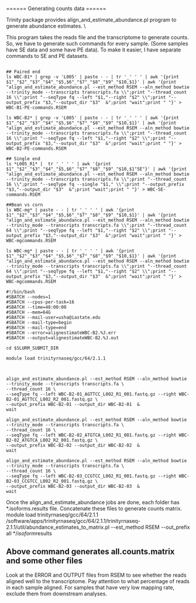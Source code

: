 ====== Generating counts data ======
 
Trinity package provides align_and_estimate_abundance.pl program to generate abundance estimates. \\

This program takes the reads file and the transcriptome to generate counts. So, we have to generate such commands for every sample. (Some samples have SE data and some have PE data). To make it easier, I have separate commands to SE and PE datasets.



```

## Paired end 
ls WBC-B1* | grep -v 'L005' | paste - - | tr '_' ' ' | awk '{print $1"_"$2"_"$3"_"$4"_"$5,$6"_"$7"_"$8"_"$9"_"$10,$1}' | awk '{print "align_and_estimate_abundance.pl --est_method RSEM --aln_method bowtie --trinity_mode --transcripts transcripts.fa \\";print "--thread_count 16 \\";print "--seqType fq --left "$1,"--right "$2" \\";print "--output_prefix "$3,"--output_dir "$3"  &";print "wait";print " "}' > WBC-B1-PE-commands.RSEM

ls WBC-B2* | grep -v 'L005' | paste - - | tr '_' ' ' | awk '{print $1"_"$2"_"$3"_"$4"_"$5,$6"_"$7"_"$8"_"$9"_"$10,$1}' | awk '{print "align_and_estimate_abundance.pl --est_method RSEM --aln_method bowtie --trinity_mode --transcripts transcripts.fa \\";print "--thread_count 16 \\";print "--seqType fq --left "$1,"--right "$2" \\";print "--output_prefix "$3,"--output_dir "$3"  &";print "wait";print " "}' > WBC-B2-PE-commands.RSEM

## Single end
ls *L005_R1* |  tr '_' ' ' | awk '{print $1"_"$2"_"$3"_"$4"_"$5,$6"_"$7"_"$8"_"$9"_"$10,$1"SE"}' | awk '{print "align_and_estimate_abundance.pl --est_method RSEM --aln_method bowtie --trinity_mode --transcripts transcripts.fa \\";print "--thread_count 16 \\";print "--seqType fq --single "$1," \\";print "--output_prefix "$3,"--output_dir "$3"  &";print "wait";print " "}' > WBC-SE-commands.RSEM

##Bean vs corn
ls WBC-mg* | paste - - | tr '_' ' ' | awk '{print $1"_"$2"_"$3"_"$4"_"$5,$6"_"$7"_"$8"_"$9"_"$10,$1}' | awk '{print "align_and_estimate_abundance.pl --est_method RSEM --aln_method bowtie --trinity_mode --transcripts transcripts.fa \\";print "--thread_count 64 \\";print "--seqType fq --left "$1,"--right "$2" \\";print "--output_prefix "$3,"--output_dir "$3"  &";print "wait";print " "}' > WBC-mgcommands.RSEM

ls WBC-mg* | paste - - | tr '_' ' ' | awk '{print $1"_"$2"_"$3"_"$4"_"$5,$6"_"$7"_"$8"_"$9"_"$10,$1}' | awk '{print "align_and_estimate_abundance.pl --est_method RSEM --aln_method bowtie --trinity_mode --transcripts transcripts.fa \\";print "--thread_count 64 \\";print "--seqType fq --left "$1,"--right "$2" \\";print "--output_prefix "$3,"--output_dir "$3"  &";print "wait";print " "}' > WBC-mgcommands.RSEM

```








```
#!/bin/bash
#SBATCH --nodes=1 
#SBATCH --cpus-per-task=16
#SBATCH --time=48:00:00
#SBATCH --mem=64G
#SBATCH --mail-user=usha@iastate.edu
#SBATCH --mail-type=begin
#SBATCH --mail-type=end
#SBATCH --error=alignestimateWBC-B2.%J.err
#SBATCH --output=alignestimateWBC-B2.%J.out

cd $SLURM_SUBMIT_DIR

module load trinityrnaseq/gcc/64/2.1.1



align_and_estimate_abundance.pl --est_method RSEM --aln_method bowtie --trinity_mode --transcripts transcripts.fa \
--thread_count 16 \
--seqType fq --left WBC-B2-01_AGTTCC_L002_R1_001.fastq.gz --right WBC-B2-01_AGTTCC_L002_R2_001.fastq.gz \
--output_prefix WBC-B2-01 --output_dir WBC-B2-01  &
wait

align_and_estimate_abundance.pl --est_method RSEM --aln_method bowtie --trinity_mode --transcripts transcripts.fa \
--thread_count 16 \
--seqType fq --left WBC-B2-02_ATGTCA_L002_R1_001.fastq.gz --right WBC-B2-02_ATGTCA_L002_R2_001.fastq.gz \
--output_prefix WBC-B2-02 --output_dir WBC-B2-02  &
wait

align_and_estimate_abundance.pl --est_method RSEM --aln_method bowtie --trinity_mode --transcripts transcripts.fa \
--thread_count 16 \
--seqType fq --left WBC-B2-03_CCGTCC_L002_R1_001.fastq.gz --right WBC-B2-03_CCGTCC_L002_R2_001.fastq.gz \
--output_prefix WBC-B2-03 --output_dir WBC-B2-03  &
wait
```






Once the align_and_estimate_abundance jobs are done, each folder has *.isoforms.results file. Concatenate these files to generate counts matrix.
<sxh bash>
module load trinityrnaseq/gcc/64/2.1.1
/software/apps/trinityrnaseq/gcc/64/2.1.1/trinityrnaseq-2.1.1/util/abundance_estimates_to_matrix.pl --est_method RSEM --out_prefix all */*isoform*results

## Above command generates all.counts.matrix and some other files
</sxh>

Look at the ERROR and OUTPUT files from RSEM to see whether the reads aligned well to the transcriptome. Pay attention to what percentage of reads in each sample aligned. For samples that have very low mapping rate, exclude them from downstream analyses.